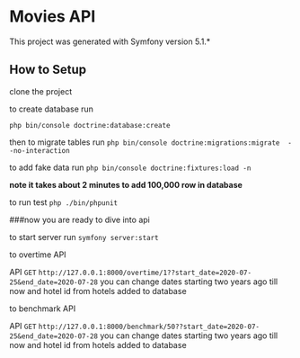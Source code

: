 # Movies API

This project was generated with Symfony version 5.1.*

## How to Setup


clone the project
 
 to create database run
 
` php bin/console doctrine:database:create
` 

then to migrate tables run
`
 php bin/console doctrine:migrations:migrate  --no-interaction
`

to add fake data run 
`php bin/console doctrine:fixtures:load -n`

**note it takes about 2 minutes to add 100,000 row in database**

to run test
`php ./bin/phpunit
`

###now you are ready to dive into api

to start server run
`symfony server:start`



to overtime API

 API  `GET`  `http://127.0.0.1:8000/overtime/1??start_date=2020-07-25&end_date=2020-07-28`
you can change dates starting two years ago till now
and hotel id from hotels added to database

to benchmark API

 API  `GET`  `http://127.0.0.1:8000/benchmark/50??start_date=2020-07-25&end_date=2020-07-28`
you can change dates starting two years ago till now
and hotel id from hotels added to database

